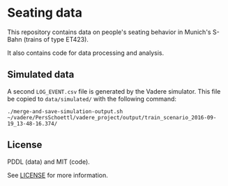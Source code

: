 Seating data
============

This repository contains data on people's seating behavior in Munich's S-Bahn
(trains of type ET423).

It also contains code for data processing and analysis.

Simulated data
--------------

A second `LOG_EVENT.csv` file is generated by the Vadere simulator.
This file be copied to `data/simulated/` with the following command:

```
./merge-and-save-simulation-output.sh ~/vadere/PersSchoettl/vadere_project/output/train_scenario_2016-09-19_13-48-16.374/
```

License
-------

PDDL (data) and MIT (code).

See [LICENSE](LICENSE) for more information.
